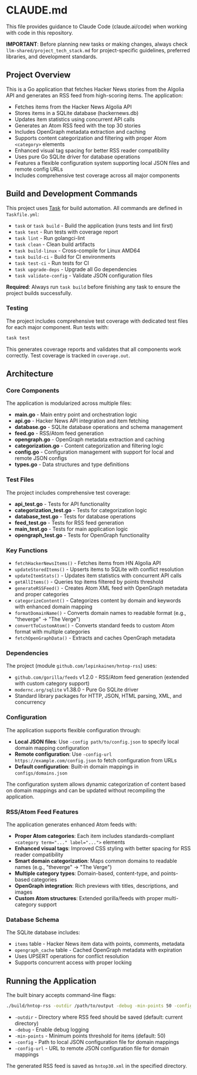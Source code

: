 # CLAUDE.md

This file provides guidance to Claude Code (claude.ai/code) when working with code in this repository.

**IMPORTANT**: Before planning new tasks or making changes, always check `llm-shared/project_tech_stack.md` for project-specific guidelines, preferred libraries, and development standards.

## Project Overview

This is a Go application that fetches Hacker News stories from the Algolia API and generates an RSS feed from high-scoring items. The application:

- Fetches items from the Hacker News Algolia API
- Stores items in a SQLite database (hackernews.db)
- Updates item statistics using concurrent API calls
- Generates an Atom RSS feed with the top 30 stories
- Includes OpenGraph metadata extraction and caching
- Supports content categorization and filtering with proper Atom `<category>` elements
- Enhanced visual tag spacing for better RSS reader compatibility
- Uses pure Go SQLite driver for database operations
- Features a flexible configuration system supporting local JSON files and remote config URLs
- Includes comprehensive test coverage across all major components

## Build and Development Commands

This project uses [Task](https://taskfile.dev/) for build automation. All commands are defined in `Taskfile.yml`:

- `task` or `task build` - Build the application (runs tests and lint first)
- `task test` - Run tests with coverage report
- `task lint` - Run golangci-lint
- `task clean` - Clean build artifacts
- `task build-linux` - Cross-compile for Linux AMD64
- `task build-ci` - Build for CI environments
- `task test-ci` - Run tests for CI
- `task upgrade-deps` - Upgrade all Go dependencies
- `task validate-config` - Validate JSON configuration files

**Required**: Always run `task build` before finishing any task to ensure the project builds successfully.

### Testing

The project includes comprehensive test coverage with dedicated test files for each major component. Run tests with:

```bash
task test
```

This generates coverage reports and validates that all components work correctly. Test coverage is tracked in `coverage.out`.

## Architecture

### Core Components

The application is modularized across multiple files:

- **main.go** - Main entry point and orchestration logic
- **api.go** - Hacker News API integration and item fetching
- **database.go** - SQLite database operations and schema management
- **feed.go** - RSS/Atom feed generation
- **opengraph.go** - OpenGraph metadata extraction and caching
- **categorization.go** - Content categorization and filtering logic
- **config.go** - Configuration management with support for local and remote JSON configs
- **types.go** - Data structures and type definitions

### Test Files

The project includes comprehensive test coverage:

- **api_test.go** - Tests for API functionality
- **categorization_test.go** - Tests for categorization logic
- **database_test.go** - Tests for database operations
- **feed_test.go** - Tests for RSS feed generation
- **main_test.go** - Tests for main application logic
- **opengraph_test.go** - Tests for OpenGraph functionality

### Key Functions

- `fetchHackerNewsItems()` - Fetches items from HN Algolia API
- `updateStoredItems()` - Upserts items to SQLite with conflict resolution
- `updateItemStats()` - Updates item statistics with concurrent API calls
- `getAllItems()` - Queries top items filtered by points threshold
- `generateRSSFeed()` - Creates Atom XML feed with OpenGraph metadata and proper categories
- `categorizeContent()` - Categorizes content by domain and keywords with enhanced domain mapping
- `formatDomainName()` - Converts domain names to readable format (e.g., "theverge" → "The Verge")
- `convertToCustomAtom()` - Converts standard feeds to custom Atom format with multiple categories
- `fetchOpenGraphData()` - Extracts and caches OpenGraph metadata

### Dependencies

The project (module `github.com/lepinkainen/hntop-rss`) uses:

- `github.com/gorilla/feeds` v1.2.0 - RSS/Atom feed generation (extended with custom category support)
- `modernc.org/sqlite` v1.38.0 - Pure Go SQLite driver
- Standard library packages for HTTP, JSON, HTML parsing, XML, and concurrency

### Configuration

The application supports flexible configuration through:

- **Local JSON files**: Use `-config path/to/config.json` to specify local domain mapping configuration
- **Remote configuration**: Use `-config-url https://example.com/config.json` to fetch configuration from URLs
- **Default configuration**: Built-in domain mappings in `configs/domains.json`

The configuration system allows dynamic categorization of content based on domain mappings and can be updated without recompiling the application.

### RSS/Atom Feed Features

The application generates enhanced Atom feeds with:

- **Proper Atom categories**: Each item includes standards-compliant `<category term="..." label="...">` elements
- **Enhanced visual tags**: Improved CSS styling with better spacing for RSS reader compatibility
- **Smart domain categorization**: Maps common domains to readable names (e.g., "theverge" → "The Verge")
- **Multiple category types**: Domain-based, content-type, and points-based categories
- **OpenGraph integration**: Rich previews with titles, descriptions, and images
- **Custom Atom structures**: Extended gorilla/feeds with proper multi-category support

### Database Schema

The SQLite database includes:

- `items` table - Hacker News item data with points, comments, metadata
- `opengraph_cache` table - Cached OpenGraph metadata with expiration
- Uses UPSERT operations for conflict resolution
- Supports concurrent access with proper locking

## Running the Application

The built binary accepts command-line flags:

```bash
./build/hntop-rss -outdir /path/to/output -debug -min-points 50 -config configs/domains.json
```

- `-outdir` - Directory where RSS feed should be saved (default: current directory)
- `-debug` - Enable debug logging
- `-min-points` - Minimum points threshold for items (default: 50)
- `-config` - Path to local JSON configuration file for domain mappings
- `-config-url` - URL to remote JSON configuration file for domain mappings

The generated RSS feed is saved as `hntop30.xml` in the specified directory.
